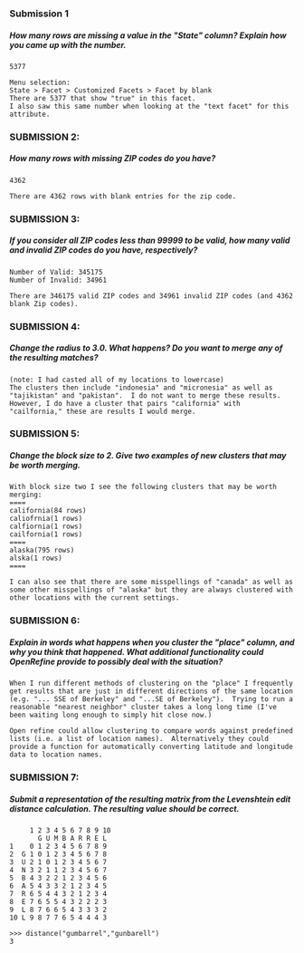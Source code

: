 ### Submission 1
##### How many rows are missing a value in the "State" column? Explain how you came up with the number.
    5377

    Menu selection:
    State > Facet > Customized Facets > Facet by blank
    There are 5377 that show "true" in this facet.
    I also saw this same number when looking at the "text facet" for this attribute.

### SUBMISSION 2:
##### How many rows with missing ZIP codes do you have?
    4362

    There are 4362 rows with blank entries for the zip code.

### SUBMISSION 3:
##### If you consider all ZIP codes less than 99999 to be valid, how many valid and invalid ZIP codes do you have, respectively?
    Number of Valid: 345175
    Number of Invalid: 34961

    There are 346175 valid ZIP codes and 34961 invalid ZIP codes (and 4362 blank Zip codes).

### SUBMISSION 4:
##### Change the radius to 3.0. What happens? Do you want to merge any of the resulting matches?
    (note: I had casted all of my locations to lowercase)
    The clusters then include "indonesia" and "micronesia" as well as "tajikistan" and "pakistan".  I do not want to merge these results.  However, I do have a cluster that pairs "california" with "cailfornia," these are results I would merge.

### SUBMISSION 5:
##### Change the block size to 2. Give two examples of new clusters that may be worth merging.

    With block size two I see the following clusters that may be worth merging:
    ====
    california(84 rows)
    caliofrnia(1 rows)
    calfiornia(1 rows)
    cailfornia(1 rows)
    ====
    alaska(795 rows)
    alska(1 rows)
    ====

    I can also see that there are some misspellings of "canada" as well as some other misspellings of "alaska" but they are always clustered with other locations with the current settings.


### SUBMISSION 6:
##### Explain in words what happens when you cluster the "place" column, and why you think that happened. What additional functionality could OpenRefine provide to possibly deal with the situation?

    When I run different methods of clustering on the "place" I frequently get results that are just in different directions of the same location (e.g. "... SSE of Berkeley" and "...SE of Berkeley").  Trying to run a reasonable "nearest neighbor" cluster takes a long long time (I've been waiting long enough to simply hit close now.)

    Open refine could allow clustering to compare words against predefined lists (i.e. a list of location names).  Alternatively they could provide a function for automatically converting latitude and longitude data to location names.


### SUBMISSION 7:
##### Submit a representation of the resulting matrix from the Levenshtein edit distance calculation. The resulting value should be correct.

         1 2 3 4 5 6 7 8 9 10
           G U M B A R R E L
    1    0 1 2 3 4 5 6 7 8 9
    2  G 1 0 1 2 3 4 5 6 7 8
    3  U 2 1 0 1 2 3 4 5 6 7
    4  N 3 2 1 1 2 3 4 5 6 7
    5  B 4 3 2 2 1 2 3 4 5 6
    6  A 5 4 3 3 2 1 2 3 4 5
    7  R 6 5 4 4 3 2 1 2 3 4
    8  E 7 6 5 5 4 3 2 2 2 3
    9  L 8 7 6 6 5 4 3 3 3 2
    10 L 9 8 7 7 6 5 4 4 4 3

    >>> distance("gumbarrel","gunbarell")
    3
